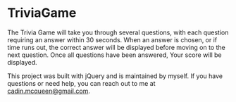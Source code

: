 # TriviaGame
The Trivia Game will take you through several questions, with each question requiring an answer within 30 seconds. When an answer is chosen, or if time runs out, the correct answer will be displayed before moving on to the next question. Once all questions have been answered, Your score will be displayed.

This project was built with jQuery and is maintained by myself. If you have questions or need help, you can reach out to me at cadin.mcqueen@gmail.com.
